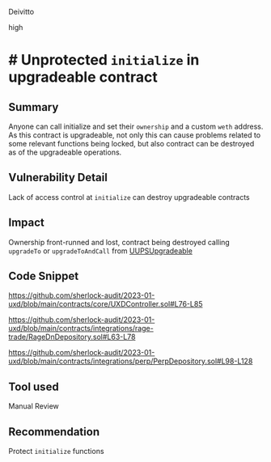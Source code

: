 Deivitto

high

# # Unprotected `initialize` in upgradeable contract

## Summary
Anyone can call initialize and set their `ownership` and a custom `weth` address. As this contract is upgradeable, not only this can cause problems related to some relevant functions being locked, but also contract can be destroyed as of the upgradeable operations.

## Vulnerability Detail
Lack of access control at `initialize` can destroy upgradeable contracts

## Impact
Ownership front-runned and lost, contract being destroyed calling `upgradeTo` or `upgradeToAndCall` from [UUPSUpgradeable](node_modules/@openzeppelin/contracts-upgradeable/proxy/utils/UUPSUpgradeable.sol)

## Code Snippet
https://github.com/sherlock-audit/2023-01-uxd/blob/main/contracts/core/UXDController.sol#L76-L85

https://github.com/sherlock-audit/2023-01-uxd/blob/main/contracts/integrations/rage-trade/RageDnDepository.sol#L63-L78

https://github.com/sherlock-audit/2023-01-uxd/blob/main/contracts/integrations/perp/PerpDepository.sol#L98-L128
## Tool used

Manual Review

## Recommendation
Protect `initialize` functions